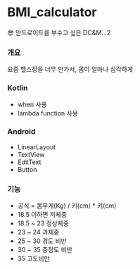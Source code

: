 # BMI_calculator
:sunglasses: 안드로이드를 부수고 싶은 DC&amp;M...2

### 개요
요즘 헬스장을 너무 안가서, 몸이 얼마나 심각하게 

### Kotlin
- when 사용
- lambda function 사용

### Android
- LinearLayout
- TextView
- EditText
- Button

### 기능
- 공식 = 몸무게(Kg) / 키(cm) * 키(cm)
- 18.5 이하면 저체중
- 18.5 ~ 23 정상체중
- 23 ~ 24 과체중
- 25 ~ 30 경도 비만
- 30 ~ 35 중정도 비만
- 35 고도비만